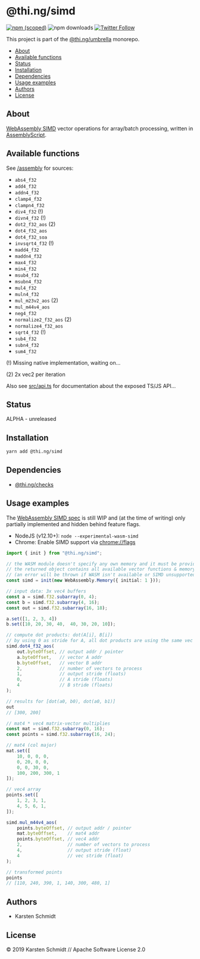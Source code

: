# @thi.ng/simd

[![npm (scoped)](https://img.shields.io/npm/v/@thi.ng/simd.svg)](https://www.npmjs.com/package/@thi.ng/simd)
![npm downloads](https://img.shields.io/npm/dm/@thi.ng/simd.svg)
[![Twitter Follow](https://img.shields.io/twitter/follow/thing_umbrella.svg?style=flat-square&label=twitter)](https://twitter.com/thing_umbrella)

This project is part of the
[@thi.ng/umbrella](https://github.com/thi-ng/umbrella/) monorepo.

<!-- TOC depthFrom:2 depthTo:3 -->

- [About](#about)
- [Available functions](#available-functions)
- [Status](#status)
- [Installation](#installation)
- [Dependencies](#dependencies)
- [Usage examples](#usage-examples)
- [Authors](#authors)
- [License](#license)

<!-- /TOC -->

## About

[WebAssembly SIMD](https://github.com/WebAssembly/simd) vector
operations for array/batch processing, written in
[AssemblyScript](https://docs.assemblyscript.org/).

## Available functions

See
[/assembly](https://github.com/thi-ng/umbrella/tree/feature/simd/packages/simd/assembly)
for sources:

- `abs4_f32`
- `add4_f32`
- `addn4_f32`
- `clamp4_f32`
- `clampn4_f32`
- `div4_f32` (!)
- `divn4_f32` (!)
- `dot2_f32_aos` (2)
- `dot4_f32_aos`
- `dot4_f32_soa`
- `invsqrt4_f32` (!)
- `madd4_f32`
- `maddn4_f32`
- `max4_f32`
- `min4_f32`
- `msub4_f32`
- `msubn4_f32`
- `mul4_f32`
- `muln4_f32`
- `mul_m23v2_aos` (2)
- `mul_m44v4_aos`
- `neg4_f32`
- `normalize2_f32_aos` (2)
- `normalize4_f32_aos`
- `sqrt4_f32` (!)
- `sub4_f32`
- `subn4_f32`
- `sum4_f32`

(!) Missing native implementation, waiting on...

(2) 2x vec2 per iteration

Also see
[src/api.ts](https://github.com/thi-ng/umbrella/tree/feature/simd/packages/simd/src/api.ts)
for documentation about the exposed TS/JS API...

## Status

ALPHA - unreleased

## Installation

```bash
yarn add @thi.ng/simd
```

## Dependencies

- [@thi.ng/checks](https://github.com/thi-ng/umbrella/tree/master/packages/checks)

## Usage examples

The [WebAssembly SIMD spec](https://github.com/WebAssembly/simd) is
still WIP and (at the time of writing) only partially implemented and
hidden behind feature flags.

- NodeJS (v12.10+): `node --experimental-wasm-simd`
- Chrome: Enable SIMD support via [chrome://flags](chrome://flags)

```ts
import { init } from "@thi.ng/simd";

// the WASM module doesn't specify any own memory and it must be provided by user
// the returned object contains all available vector functions & memory views
// (an error will be thrown if WASM isn't available or SIMD unsupported)
const simd = init(new WebAssembly.Memory({ initial: 1 }));

// input data: 3x vec4 buffers
const a = simd.f32.subarray(0, 4);
const b = simd.f32.subarray(4, 16);
const out = simd.f32.subarray(16, 18);

a.set([1, 2, 3, 4])
b.set([10, 20, 30, 40,  40, 30, 20, 10]);

// compute dot products: dot(A[i], B[i])
// by using 0 as stride for A, all dot products are using the same vec
simd.dot4_f32_aos(
    out.byteOffset, // output addr / pointer
    a.byteOffset,   // vector A addr
    b.byteOffset,   // vector B addr
    2,              // number of vectors to process
    1,              // output stride (floats)
    0,              // A stride (floats)
    4               // B stride (floats)
);

// results for [dot(a0, b0), dot(a0, b1)]
out
// [300, 200]

// mat4 * vec4 matrix-vector multiplies
const mat = simd.f32.subarray(0, 16);
const points = simd.f32.subarray(16, 24);

// mat4 (col major)
mat.set([
    10, 0, 0, 0,
    0, 20, 0, 0,
    0, 0, 30, 0,
    100, 200, 300, 1
]);

// vec4 array
points.set([
    1, 2, 3, 1,
    4, 5, 6, 1,
]);

simd.mul_m44v4_aos(
    points.byteOffset, // output addr / pointer
    mat.byteOffset,    // mat4 addr
    points.byteOffset, // vec4 addr
    2,                 // number of vectors to process
    4,                 // output stride (float)
    4                  // vec stride (float)
);

// transformed points
points
// [110, 240, 390, 1, 140, 300, 480, 1]
```

## Authors

- Karsten Schmidt

## License

&copy; 2019 Karsten Schmidt // Apache Software License 2.0
